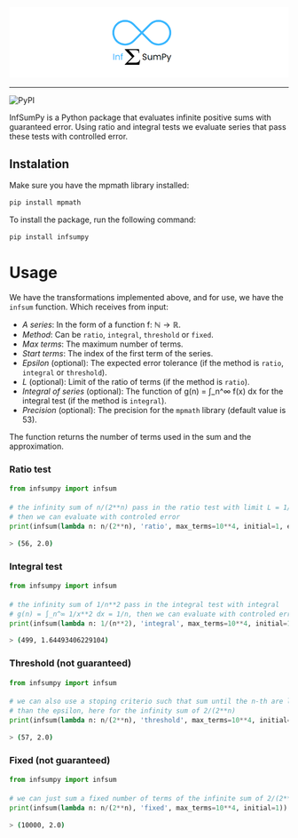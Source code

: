 ![InfSumPy Logo](https://github.com/wellington36/InfSumPy/raw/main/man/figures/logo_README.png)

--------------------------------------------------------------------------------
![PyPI](https://img.shields.io/pypi/v/InfSumPy?label=pypi%20package)

InfSumPy is a Python package that evaluates infinite positive sums with guaranteed error.
Using ratio and integral tests we evaluate series that pass these tests with controlled error.

## Instalation

Make sure you have the mpmath library installed:

```bash
pip install mpmath
```

To install the package, run the following command:

```bash
pip install infsumpy
```

# Usage
We have the transformations implemented above, and for use, we have the `infsum` function.
Which receives from input:

- _A series_: In the form of a function f: $\mathbb{N} \to \mathbb{R}$.
- _Method_: Can be `ratio`, `integral`, `threshold` or `fixed`.
- _Max terms_: The maximum number of terms.
- _Start terms_: The index of the first term of the series.
- _Epsilon_ (optional): The expected error tolerance (if the method is `ratio`, `integral` or `threshold`).
- _L_ (optional): Limit of the ratio of terms (if the method is `ratio`).
- _Integral of series_ (optional): The function of g(n) = ∫_n^∞ f(x) dx for the integral test (if the method is `integral`).
- _Precision_ (optional): The precision for the `mpmath` library (default value is 53).

The function returns the number of terms used in the sum and the approximation.

### Ratio test
```py
from infsumpy import infsum

# the infinity sum of n/(2**n) pass in the ratio test with limit L = 1/2,
# then we can evaluate with controled error
print(infsum(lambda n: n/(2**n), 'ratio', max_terms=10**4, initial=1, eps=2**(-52), L=1/2))
```

```bash
> (56, 2.0)
```

### Integral test
```py
from infsumpy import infsum

# the infinity sum of 1/n**2 pass in the integral test with integral
# g(n) = ∫_n^∞ 1/x**2 dx = 1/n, then we can evaluate with controled error
print(infsum(lambda n: 1/(n**2), 'integral', max_terms=10**4, initial=1, eps=10**(-3), g=lambda n: 1/n))
```

```bash
> (499, 1.64493406229104)
```

### Threshold (not guaranteed)
```py
from infsumpy import infsum

# we can also use a stoping criterio such that sum until the n-th are less
# than the epsilon, here for the infinity sum of 2/(2**n)
print(infsum(lambda n: n/(2**n), 'threshold', max_terms=10**4, initial=1, eps=2**(-52)))
```

```bash
> (57, 2.0)
```

### Fixed (not guaranteed)
```py
from infsumpy import infsum

# we can just sum a fixed number of terms of the infinite sum of 2/(2**n)
print(infsum(lambda n: n/(2**n), 'fixed', max_terms=10**4, initial=1))
```

```bash
> (10000, 2.0)
```
